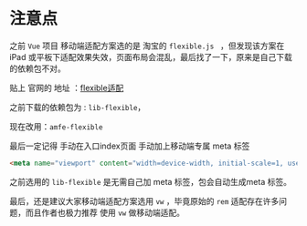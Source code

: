 # 注意点

之前 `Vue` 项目 移动端适配方案选的是 淘宝的 `flexible.js ` ，但发现该方案在 iPad 或平板下适配效果失效，页面布局会混乱，最后找了一下，原来是自己下载的依赖包不对。

贴上 官网的 地址 ：[flexible适配](https://github.com/amfe/lib-flexible)

之前下载的依赖包为 : `lib-flexible`，

现在改用：`amfe-flexible`

最后一定记得 手动在入口index页面 手动加上移动端专属 meta 标签

```html
<meta name="viewport" content="width=device-width, initial-scale=1, user-scalable=no">
```

之前选用的 `lib-flexible` 是无需自己加 meta 标签，包会自动生成meta 标签。

最后，还是建议大家移动端适配方案选用 `vw` ，毕竟原始的 `rem` 适配存在许多问题，而且作者也极力推荐 使用 `vw` 做移动端适配。
